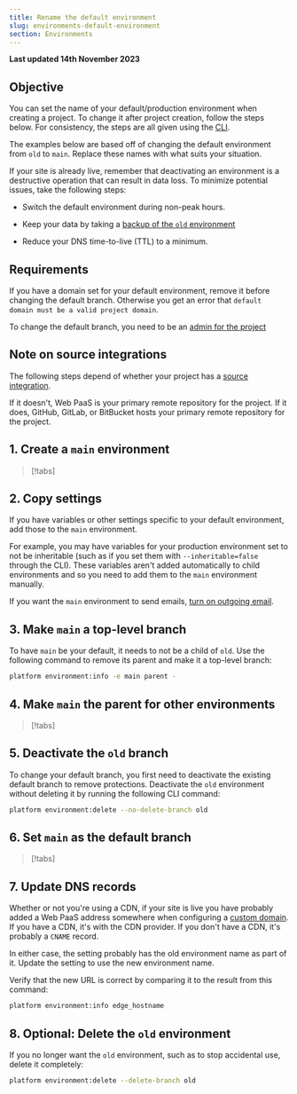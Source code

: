 ```yaml
---
title: Rename the default environment
slug: environments-default-environment
section: Environments
---
```


**Last updated 14th November 2023**



## Objective  

You can set the name of your default/production environment when creating a project.
To change it after project creation, follow the steps below.
For consistency, the steps are all given using the [CLI](../environments-administration/cli).

The examples below are based off of changing the default environment from `old` to `main`.
Replace these names with what suits your situation.

If your site is already live,
remember that deactivating an environment is a destructive operation that can result in data loss.
To minimize potential issues, take the following steps:

- Switch the default environment during non-peak hours.

- Keep your data by taking a [backup of the `old` environment](../environments-environments/backup)

- Reduce your DNS time-to-live (TTL) to a minimum.


## Requirements

If you have a domain set for your default environment, remove it before changing the default branch.
Otherwise you get an error that `default domain must be a valid project domain`.

To change the default branch, you need to be an [admin for the project](../environments-administration/users)

## Note on source integrations

The following steps depend of whether your project has a [source integration](../environments-integrations/source).

If it doesn't, Web PaaS is your primary remote repository for the project.
If it does, GitHub, GitLab, or BitBucket hosts your primary remote repository for the project.

## 1. Create a `main` environment

> [!tabs]      

## 2. Copy settings

If you have variables or other settings specific to your default environment, add those to the `main` environment.

For example, you may have variables for your production environment set to not be inheritable
(such as if you set them with `--inheritable=false` through the CLI).
These variables aren't added automatically to child environments and so you need to add them to the `main` environment manually.

If you want the `main` environment to send emails, [turn on outgoing email](../environments-development/email).

## 3. Make `main` a top-level branch

To have `main` be your default, it needs to not be a child of `old`.
Use the following command to remove its parent and make it a top-level branch:

```bash
platform environment:info -e main parent -
```

## 4. Make `main` the parent for other environments

> [!tabs]      

## 5. Deactivate the `old` branch

To change your default branch, you first need to deactivate the existing default branch to remove protections.
Deactivate the `old` environment without deleting it by running the following CLI command:

```bash
platform environment:delete --no-delete-branch old
```

## 6. Set `main` as the default branch

> [!tabs]      

## 7. Update DNS records

Whether or not you're using a CDN,
if your site is live you have probably added a Web PaaS address somewhere when configuring a [custom domain](../environments-domains/steps).
If you have a CDN, it's with the CDN provider.
If you don't have a CDN, it's probably a `CNAME` record.

In either case, the setting probably has the old environment name as part of it.
Update the setting to use the new environment name.

Verify that the new URL is correct by comparing it to the result from this command:

```bash
platform environment:info edge_hostname
```

## 8. Optional: Delete the `old` environment

If you no longer want the `old` environment, such as to stop accidental use, delete it completely:

```bash
platform environment:delete --delete-branch old
```
